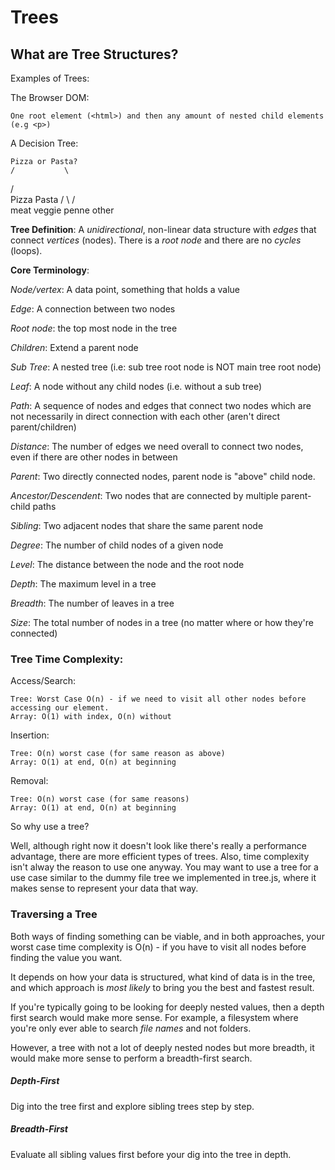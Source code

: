 # Trees

## What are Tree Structures?

Examples of Trees:

The Browser DOM:

    One root element (<html>) and then any amount of nested child elements (e.g <p>)

A Decision Tree:

    Pizza or Pasta?
    /           \
  /               \
  Pizza           Pasta
  /   \             /   \
meat    veggie    penne   other

**Tree Definition**: A *unidirectional*, non-linear data structure with *edges* that connect *vertices* (nodes). There is a *root node* and there are no *cycles* (loops).

**Core Terminology**:

*Node/vertex*: A data point, something that holds a value

*Edge*: A connection between two nodes

*Root node*: the top most node in the tree

*Children*: Extend a parent node

*Sub Tree*: A nested tree (i.e: sub tree root node is NOT main tree root node)

*Leaf*: A node without any child nodes (i.e. without a sub tree)

*Path*: A sequence of nodes and edges that connect two nodes which are not necessarily in direct connection with each other (aren't direct parent/children)

*Distance*: The number of edges we need overall to connect two nodes, even if there are other nodes in between

*Parent*: Two directly connected nodes, parent node is "above" child node.

*Ancestor/Descendent*: Two nodes that are connected by multiple parent-child paths

*Sibling*: Two adjacent nodes that share the same parent node

*Degree*: The number of child nodes of a given node

*Level*: The distance between the node and the root node

*Depth*: The maximum level in a tree

*Breadth*: The number of leaves in a tree

*Size*: The total number of nodes in a tree (no matter where or how they're connected)

### Tree Time Complexity:

Access/Search:

    Tree: Worst Case O(n) - if we need to visit all other nodes before accessing our element.
    Array: O(1) with index, O(n) without

Insertion:

    Tree: O(n) worst case (for same reason as above)
    Array: O(1) at end, O(n) at beginning

Removal:

    Tree: O(n) worst case (for same reasons)
    Array: O(1) at end, O(n) at beginning

So why use a tree?

Well, although right now it doesn't look like there's really a performance advantage, there are more efficient types of trees. Also, time complexity isn't alway the reason to use one anyway. You may want to use a tree for a use case similar to the dummy file tree we implemented in tree.js, where it makes sense to represent your data that way.

### Traversing a Tree

Both ways of finding something can be viable, and in both approaches, your worst case time complexity is O(n) - if you have to visit all nodes before finding the value you want.

It depends on how your data is structured, what kind of data is in the tree, and which approach is *most likely* to bring you the best and fastest result.

If you're typically going to be looking for deeply nested values, then a depth first search would make more sense. For example, a filesystem where you're only ever able to search *file names* and not folders.

However, a tree with not a lot of deeply nested nodes but more breadth, it would make more sense to perform a breadth-first search.

##### Depth-First

Dig into the tree first and explore sibling trees step by step.

##### Breadth-First

Evaluate all sibling values first before your dig into the tree in depth.
